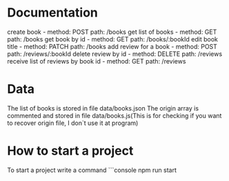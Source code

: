 # Documentation

create book - method: POST path: /books
get list of books - method: GET path: /books
get book by id - method: GET path: /books/:bookId
edit book title - method: PATCH path: /books
add review for a book - method: POST path: /reviews/:bookId
delete review by id - method: DELETE path: /reviews
receive list of reviews by book id - method: GET path: /reviews

# Data

The list of books is stored in file data/books.json
The origin array is commented and stored in file data/books.js(This is for checking if you want to recover origin file, I don`t use it at program)

# How to start a project

To start a project write a command ```console
npm run start

```


```
